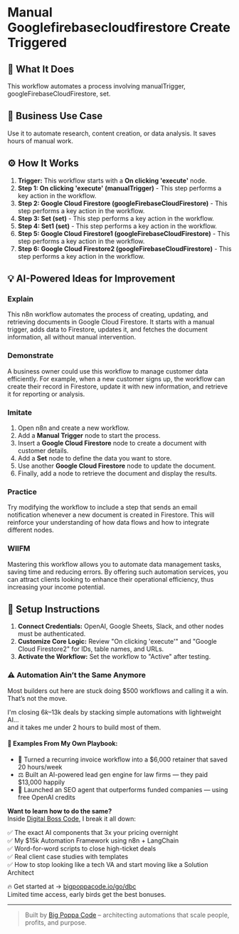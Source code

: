 # Manual Googlefirebasecloudfirestore Create Triggered

## 🚀 What It Does
This workflow automates a process involving manualTrigger, googleFirebaseCloudFirestore, set.

## 💼 Business Use Case
Use it to automate research, content creation, or data analysis. It saves hours of manual work.

## ⚙️ How It Works
1.  **Trigger:** This workflow starts with a **On clicking 'execute'** node.
2. **Step 1: On clicking 'execute' (manualTrigger)** - This step performs a key action in the workflow.
3. **Step 2: Google Cloud Firestore (googleFirebaseCloudFirestore)** - This step performs a key action in the workflow.
4. **Step 3: Set (set)** - This step performs a key action in the workflow.
5. **Step 4: Set1 (set)** - This step performs a key action in the workflow.
6. **Step 5: Google Cloud Firestore1 (googleFirebaseCloudFirestore)** - This step performs a key action in the workflow.
7. **Step 6: Google Cloud Firestore2 (googleFirebaseCloudFirestore)** - This step performs a key action in the workflow.

## 💡 AI-Powered Ideas for Improvement
### Explain
This n8n workflow automates the process of creating, updating, and retrieving documents in Google Cloud Firestore. It starts with a manual trigger, adds data to Firestore, updates it, and fetches the document information, all without manual intervention.

### Demonstrate
A business owner could use this workflow to manage customer data efficiently. For example, when a new customer signs up, the workflow can create their record in Firestore, update it with new information, and retrieve it for reporting or analysis.

### Imitate
1. Open n8n and create a new workflow.
2. Add a **Manual Trigger** node to start the process.
3. Insert a **Google Cloud Firestore** node to create a document with customer details.
4. Add a **Set** node to define the data you want to store.
5. Use another **Google Cloud Firestore** node to update the document.
6. Finally, add a node to retrieve the document and display the results.

### Practice
Try modifying the workflow to include a step that sends an email notification whenever a new document is created in Firestore. This will reinforce your understanding of how data flows and how to integrate different nodes.

### WIIFM
Mastering this workflow allows you to automate data management tasks, saving time and reducing errors. By offering such automation services, you can attract clients looking to enhance their operational efficiency, thus increasing your income potential.

## 🔧 Setup Instructions
1. **Connect Credentials:** OpenAI, Google Sheets, Slack, and other nodes must be authenticated.
2. **Customize Core Logic:** Review "On clicking 'execute'" and "Google Cloud Firestore2" for IDs, table names, and URLs.
3. **Activate the Workflow:** Set the workflow to "Active" after testing.

### ⚠️ Automation Ain’t the Same Anymore

Most builders out here are stuck doing $500 workflows and calling it a win.  
That’s not the move.  

I'm closing $6k–$13k deals by stacking simple automations with lightweight AI...  
and it takes me under 2 hours to build most of them.

#### 🧠 Examples From My Own Playbook:
- 🔁 Turned a recurring invoice workflow into a $6,000 retainer that saved 20 hours/week  
- ⚖️ Built an AI-powered lead gen engine for law firms — they paid $13,000 happily  
- 🚀 Launched an SEO agent that outperforms funded companies — using free OpenAI credits  

**Want to learn how to do the same?**  
Inside [Digital Boss Code](https://bigpoppacode.io/go/dbc), I break it all down:

✅ The exact AI components that 3x your pricing overnight  
✅ My $15k Automation Framework using n8n + LangChain  
✅ Word-for-word scripts to close high-ticket deals  
✅ Real client case studies with templates  
✅ How to stop looking like a tech VA and start moving like a Solution Architect  

🔥 Get started at → [bigpoppacode.io/go/dbc](https://bigpoppacode.io/go/dbc)  
Limited time access, early birds get the best bonuses.

---
> Built by [Big Poppa Code](https://bigpoppacode.io) – architecting automations that scale people, profits, and purpose.
